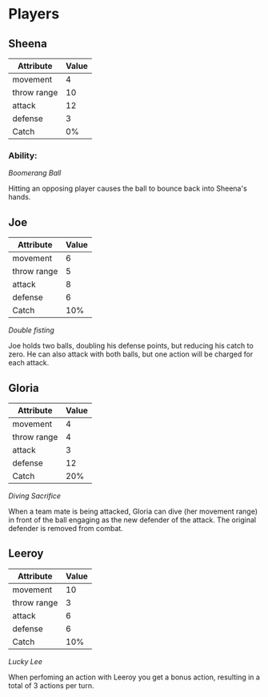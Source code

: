 # Players

## Sheena

Attribute | Value
----------|------
movement  | 4
throw range | 10
attack | 12
defense | 3
Catch | 0%

### Ability:

*Boomerang Ball*

Hitting an opposing player causes the ball to bounce back into Sheena's hands.

## Joe

Attribute | Value
----------|------
movement  | 6
throw range | 5
attack | 8
defense | 6
Catch | 10%

*Double fisting*

Joe holds two balls, doubling his defense points, but reducing his catch to zero. He can also attack with both balls, but one action will be charged for each attack.

## Gloria

Attribute | Value
----------|------
movement  | 4
throw range | 4
attack | 3
defense | 12
Catch | 20%

*Diving Sacrifice*

When a team mate is being attacked, Gloria can dive (her movement range) in front of the ball engaging as the new defender of the attack. The original defender is removed from combat.

## Leeroy

Attribute | Value
----------|------
movement  | 10
throw range | 3
attack | 6
defense | 6
Catch | 10%

*Lucky Lee*

When perfoming an action with Leeroy you get a bonus action, resulting in a total of 3 actions per turn. 
